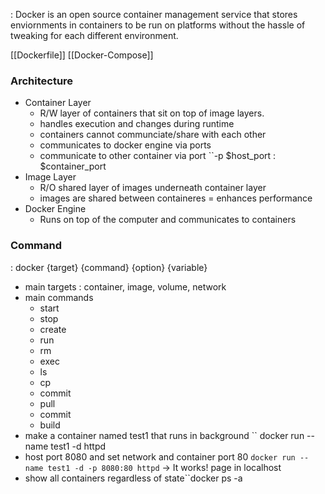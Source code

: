 : Docker is an open source container management service that stores enviornments in containers to be run on platforms without the hassle of tweaking for each different environment.

[[Dockerfile]]
[[Docker-Compose]]

### Architecture
- Container Layer
	- R/W layer of containers that sit on top of image layers.
	- handles execution and changes during runtime
	- containers cannot communciate/share with each other
	- communicates to docker engine via ports
	- communicate to other container via port ``-p $host_port : $container_port
- Image Layer
	- R/O shared layer of images underneath container layer
	- images are shared between containeres = enhances performance
- Docker Engine
	- Runs on top of the computer and communicates to containers

### Command
: docker {target} {command} {option} {variable}
- main targets : container, image, volume, network
- main commands 
	- start
	- stop
	- create
	- run
	- rm
	- exec
	- ls 
	- cp
	- commit
	- pull
	- commit
	- build
- make a container named test1 that runs in background `` docker run --name test1 -d httpd
- host port 8080 and set network and container port 80 ``docker run --name test1 -d -p 8080:80 httpd`` -> It works! page in localhost
- show all containers regardless of state``docker ps -a